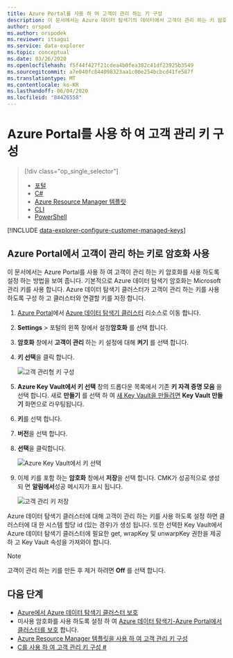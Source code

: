 ```yaml
---
title: Azure Portal를 사용 하 여 고객이 관리 하는 키 구성
description: 이 문서에서는 Azure 데이터 탐색기의 데이터에서 고객이 관리 하는 키 암호화를 구성 하는 방법을 설명 합니다.
author: orspod
ms.author: orspodek
ms.reviewer: itsagui
ms.service: data-explorer
ms.topic: conceptual
ms.date: 03/26/2020
ms.openlocfilehash: f5f44f427f21cdea4b0fea382c41df23925b3549
ms.sourcegitcommit: a7e040fc844098323aa1c00e254bcbcd41fe587f
ms.translationtype: MT
ms.contentlocale: ko-KR
ms.lasthandoff: 06/04/2020
ms.locfileid: "84426558"
---
```

# <a name="configure-customer-managed-keys-using-the-azure-portal"></a>Azure Portal를 사용 하 여 고객 관리 키 구성

> [!div class="op_single_selector"]
> * [포털](customer-managed-keys-portal.md)
> * [C#](customer-managed-keys-csharp.md)
> * [Azure Resource Manager 템플릿](customer-managed-keys-resource-manager.md)
> * [CLI](customer-managed-keys-cli.md)
> * [PowerShell](customer-managed-keys-powershell.md)

[!INCLUDE [data-explorer-configure-customer-managed-keys](includes/data-explorer-configure-customer-managed-keys.md)]

## <a name="enable-encryption-with-customer-managed-keys-in-the-azure-portal"></a>Azure Portal에서 고객이 관리 하는 키로 암호화 사용

이 문서에서는 Azure Portal를 사용 하 여 고객이 관리 하는 키 암호화를 사용 하도록 설정 하는 방법을 보여 줍니다. 기본적으로 Azure 데이터 탐색기 암호화는 Microsoft 관리 키를 사용 합니다. Azure 데이터 탐색기 클러스터가 고객이 관리 하는 키를 사용 하도록 구성 하 고 클러스터와 연결할 키를 지정 합니다.

1. [Azure Portal](https://portal.azure.com/)에서 [Azure 데이터 탐색기 클러스터](create-cluster-database-portal.md#create-a-cluster) 리소스로 이동 합니다. 
1. **Settings**  >  포털의 왼쪽 창에서 설정**암호화** 를 선택 합니다.
1. **암호화** 창에서 **고객이 관리** 하는 키 설정에 대해 **켜기** 를 선택 합니다.
1. **키 선택**을 클릭 합니다.

    ![고객 관리형 키 구성](media/customer-managed-keys-portal/cmk-encryption-setting.png)

1. **Azure Key Vault에서 키 선택** 창의 드롭다운 목록에서 기존 **키 자격 증명 모음** 을 선택 합니다. 새로 **만들기** 를 선택 하 여 [새 Key Vault을 만들려면](/azure/key-vault/quick-create-portal#create-a-vault) **Key Vault 만들기** 화면으로 라우팅됩니다.

1. **키**를 선택 합니다.
1. **버전**을 선택 합니다.
1. **선택**을 클릭합니다.

    ![Azure Key Vault에서 키 선택](media/customer-managed-keys-portal/cmk-key-vault.png)

1. 이제 키를 포함 하는 **암호화** 창에서 **저장**을 선택 합니다. CMK가 성공적으로 생성 되 면 **알림에서**성공 메시지가 표시 됩니다.

    ![고객 관리 키 저장](media/customer-managed-keys-portal/cmk-encryption-setting.png)

Azure 데이터 탐색기 클러스터에 대해 고객이 관리 하는 키를 사용 하도록 설정 하면 클러스터에 대 한 시스템 할당 id (있는 경우)가 생성 됩니다. 또한 선택한 Key Vault에서 Azure 데이터 탐색기 클러스터에 필요한 get, wrapKey 및 unwarpKey 권한을 제공 하 고 Key Vault 속성을 가져와야 합니다. 

> [!NOTE]
> 고객이 관리 하는 키를 만든 후 제거 하려면 **Off** 를 선택 합니다.

## <a name="next-steps"></a>다음 단계

* [Azure에서 Azure 데이터 탐색기 클러스터 보호](security.md)
* 미사용 암호화를 사용 하도록 설정 하 여 [Azure 데이터 탐색기-Azure Portal에서 클러스터를 보호](manage-cluster-security.md) 합니다.
* [Azure Resource Manager 템플릿을 사용 하 여 고객 관리 키 구성](customer-managed-keys-resource-manager.md)
* [C를 사용 하 여 고객 관리 키 구성 #](customer-managed-keys-csharp.md)



